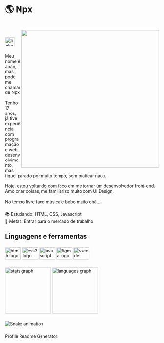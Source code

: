 <h1 align="left">🌎 Npx</h1>

###

<br clear="both">

<img align="right" height="450" src="https://i.ibb.co/2v6RBbb/World-Map-Isometric-1.png"  />

###

<div align="left">
  <a href="https://www.linkedin.com/in/jo%C3%A3o-carlos-andrade-da-silva-23997a1b0/" target="_blank">
    <img src="https://img.shields.io/static/v1?message=LinkedIn&logo=linkedin&label=&color=0077B5&logoColor=white&labelColor=&style=for-the-badge" height="30" alt="linkedin logo"  />
  </a>
</div>

###

<p align="left">Meu nome é João, mas pode me chamar de Npx<br><br>Tenho 17 anos, já tive experiência com programação e web desenvolvimento, mas fiquei parado por muito tempo, sem praticar nada.<br><br>Hoje, estou voltando com foco em me tornar um desenvolvedor front-end. Amo criar coisas, me familiarizo muito com UI Design.<br><br>No tempo livre faço música e bebo muito chá...</p>

###

<p align="left">📚 Estudando: HTML, CSS, Javascript<br>🎯 Metas: Entrar para o mercado de trabalho</p>

###

<h2 align="left">Linguagens e ferramentas</h2>

###

<div align="left">
  <img src="https://cdn.jsdelivr.net/gh/devicons/devicon/icons/html5/html5-original.svg" height="40" width="52" alt="html5 logo"  />
  <img src="https://cdn.jsdelivr.net/gh/devicons/devicon/icons/css3/css3-original.svg" height="40" width="52" alt="css3 logo"  />
  <img src="https://cdn.jsdelivr.net/gh/devicons/devicon/icons/javascript/javascript-original.svg" height="40" width="52" alt="javascript logo"  />
  <img src="https://cdn.jsdelivr.net/gh/devicons/devicon/icons/figma/figma-original.svg" height="40" width="52" alt="figma logo"  />
  <img src="https://cdn.jsdelivr.net/gh/devicons/devicon/icons/vscode/vscode-original.svg" height="40" width="52" alt="vscode logo"  />
</div>

###

<div align="left">
  <img src="https://github-readme-stats.vercel.app/api?hide_title=false&hide_rank=false&show_icons=true&include_all_commits=true&count_private=true&disable_animations=false&theme=dark&locale=pt-br&hide_border=false&username=npx08" height="150" alt="stats graph"  />
  <img src="https://github-readme-stats.vercel.app/api/top-langs?locale=pt-br&hide_title=false&layout=compact&card_width=320&langs_count=5&theme=dark&hide_border=false&username=npx08" height="150" alt="languages graph"  />
</div>

###

<img href="https://raw.githubusercontent.com/npx08/npx08/blob/output/snake.svg" alt="Snake animation" />

###

Profile Readme Generator
